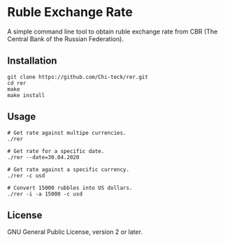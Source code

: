 # Ruble Exchange Rate

A simple command line tool to obtain ruble exchange rate from CBR (The Central Bank of the Russian Federation).

## Installation
```
git clone https://github.com/Chi-teck/rer.git
cd rer
make
make install
```

## Usage
```
# Get rate against multipe currencies.
./rer

# Get rate for a specific date.
./rer --date=30.04.2020

# Get rate against a specific currency.
./rer -c usd

# Convert 15000 rubbles into US dollars.
./rer -i -a 15000 -c usd
```

## License
GNU General Public License, version 2 or later.
